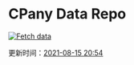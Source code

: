 # CPany Data Repo

[![Fetch data](https://github.com/yjl9903/CPany/actions/workflows/fetch.yml/badge.svg)](https://github.com/yjl9903/CPany/actions/workflows/fetch.yml)

<!-- START_SECTION: update_time -->
更新时间：[2021-08-15 20:54](https://www.timeanddate.com/worldclock/fixedtime.html?msg=Fetch+data&iso=20210815T205407&p1=237)
<!-- END_SECTION: update_time -->
